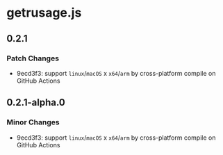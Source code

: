# getrusage.js

## 0.2.1

### Patch Changes

- 9ecd3f3: support `linux`/`macOS` x `x64`/`arm` by cross-platform compile on GitHub Actions

## 0.2.1-alpha.0

### Minor Changes

- 9ecd3f3: support `linux`/`macOS` x `x64`/`arm` by cross-platform compile on GitHub Actions
